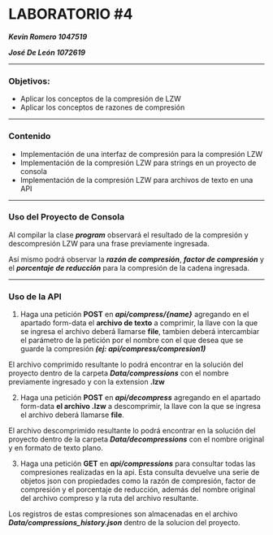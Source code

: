 # LABORATORIO #4

***Kevin Romero      1047519***

***José De León      1072619***

---

### **Objetivos:**

- Aplicar los conceptos de la compresión de LZW
- Aplicar los conceptos de razones de compresión

---

### Contenido

- Implementación de una interfaz de compresión para la compresión LZW
- Implementación de la compresión LZW para strings en un proyecto de consola
- Implementación de la compresión LZW para archivos de texto en una API

---

### Uso del Proyecto de Consola
Al compilar la clase ***program*** observará el resultado de la compresión y descompresión LZW para una frase previamente ingresada.

Así mismo podrá observar la ***razón de compresión***, ***factor de compresión*** y el ***porcentaje de reducción*** para la compresión de la cadena ingresada.

---

### Uso de la API

1. Haga una petición **POST** en ***api/compress/{name}*** agregando en el apartado form-data el **archivo de texto** a comprimir, la llave con la que se ingresa el archivo deberá llamarse **file**, tambien deberá intercambiar  el parámetro de la petición por el nombre con el que desea que se guarde la compresión
***(ej: api/compress/compresion1)***

El archivo comprimido resultante lo podrá encontrar en la solución del proyecto dentro de la carpeta ***Data/compressions*** con el nombre previamente ingresado y con la extension **.lzw**

2. Haga una petición **POST** en ***api/decompress*** agregando en el apartado form-data **el archivo .lzw** a descomprimir, la llave con la que se ingresa el archivo deberá llamarse **file**.

El archivo descomprimido resultante lo podrá encontrar en la solución del proyecto dentro de la carpeta ***Data/decompressions*** con el nombre original y en formato de texto plano.

3. Haga una petición **GET** en ***api/compressions*** para consultar todas las compresiones realizadas en la api. Esta consulta devuelve una serie de objetos json con propiedades como la razón de compresión, factor de compresión y el porcentaje de reducción, además del nombre original del archivo compreso y la ruta del archivo resultante.

Los registros de estas compresiones son almacenadas en el archivo ***Data/compressions_history.json*** dentro de la solucion del proyecto.
